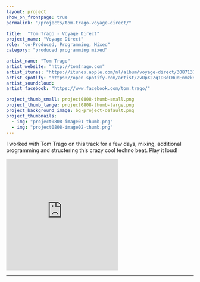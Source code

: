 ```yaml
---
layout: project
show_on_frontpage: true
permalink: "/projects/tom-trago-voyage-direct/"

title:  "Tom Trago - Voyage Direct"
project_name: "Voyage Direct"
role: "co-Produced, Programming, Mixed"
category: "produced programming mixed"

artist_name: "Tom Trago"
artist_website: "http://tomtrago.com"
artist_itunes: "https://itunes.apple.com/nl/album/voyage-direct/308713734?i=308713754&l=en"
artist_spotify: "https://open.spotify.com/artist/2vUpX2Zq1DBdCHuoEnmzkK"
artist_soundcloud:
artist_facebook: "https://www.facebook.com/tom.trago/"

project_thumb_small: project0808-thumb-small.png
project_thumb_large: project0808-thumb-large.png
project_background_image: bg-project-default.png
project_thumbnails:
  - img: "project0808-image01-thumb.png"  
  - img: "project0808-image02-thumb.png"
---
```


I worked with Tom Trago on this track for a few days, mixing, additional programming and structering this crazy cool techno beat. Play it loud!

<iframe src="https://open.spotify.com/embed/track/0POq8kwZ2kFlHILreRzvEp" width="300" height="300" frameborder="0" allowtransparency="true"></iframe>

---